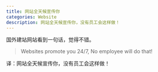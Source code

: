 ```yaml
---
title: 网站全天候宣传你
categories: Website
description: 网站全天候宣传你，没有员工会这样做！
---
```


国外建站网站看到一句话，觉得不错。

> Websites promote you 24/7, No employee will do that!

译：网站全天候宣传你，没有员工会这样做！